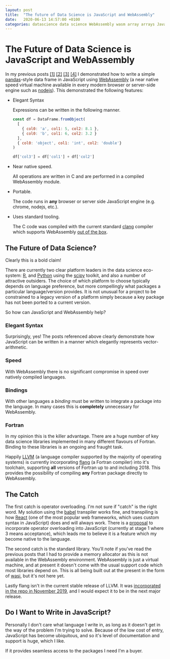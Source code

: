 ```yaml
---
layout: post
title:  "The future of Data Science is JavaScript and WebAssembly"
date:   2020-06-13 14:57:00 +0100
categories: datascience data science WebAssembly wasm array arrays JavaScript C DataFrame
---
```


# The Future of Data Science is JavaScript and WebAssembly

In my previous posts
[[1]](https://rob-blackbourn.github.io/blog/webassembly/wasm/array/arrays/javascript/c/2020/06/07/wasm-arrays.html)
[[2]](https://rob-blackbourn.github.io/blog/javascript/webassembly/clang/wasm/memory/malloc/2020/06/10/simplifyinf-memory-management.html)
[[3]](https://rob-blackbourn.github.io/blog/javascript/webassembly/dataframe/2020/06/10/example-js-dataframe.html)
[[4]](https://rob-blackbourn.github.io/blog/webassembly/wasm/array/arrays/javascript/c/dataframe/2020/06/13/wasm-dataframes.html)
I demonstrated how to write a simple [pandas](https://pandas.pydata.org)-style
data frame in JavaScript using [WebAssembly](https://webassembly.org/) (a near
native speed virtual machine available in every modern browser or server-side
engine such as [nodejs](https://nodejs.org/en/)).
This demonstrated the following features:

* Elegant Syntax

  Expressions can be written in the following manner.

  ```javascript
  const df = DataFrame.fromObject(
    [
      { col0: 'a', col1: 5, col2: 8.1 },
      { col0: 'b', col1: 6, col2: 3.2 }
    ],
    { col0: 'object', col1: 'int', col2: 'double'}
  )

  df['col3'] = df['col1'] + df['col2']
  ```

* Near native speed.

  All operations are written in C and are performed in a compiled WebAssembly
  module.

* Portable.

  The code runs in **any** browser or server side JavaScript engine (e.g.
  chrome, nodejs, etc.).

* Uses standard tooling.

  The C code was compiled with the current standard
  [clang](https://clang.llvm.org/)
  compiler which supports WebAssembly
  [out of the box](https://lld.llvm.org/WebAssembly.html).

## The Future of Data Science?

Clearly this is a bold claim!

There are currently two clear platform leaders in the data science eco-system:
[R](https://cran.r-project.org/),
and [Python](https://www.python.org/)
using the [scipy](https://www.scipy.org/) toolkit,
and also a number of attractive outsiders. The choice of which platform to
choose typically depends on language preference, but more compellingly what
packages a particular language/version provides. It is not unusual for a project
to be constrained to a legacy version of a platform simply because a key package
has not been ported to a current version.

So how can JavaScript and WebAssembly help?

### Elegant Syntax

Surprisingly, yes! The posts referenced above clearly demonstrate how JavaScript
can be written in a manner which elegantly represents vector-arithmetic.

### Speed

With WebAssembly there is no significant compromise in speed over natively
compiled languages.

### Bindings

With other languages a *binding* must be written to integrate a package
into the language. In many cases this is **completely** unnecessary for
WebAssembly.

### Fortran

In my opinion this is the killer advantage. There are a huge number of key data
science libraries implemented in many different flavours of Fortran. Binding to
these libraries is an ongoing and fraught task.

Happily [LLVM](https://llvm.org) (a language compiler supported by the majority
of operating systems) is currently incorporating
[flang](https://github.com/flang-compiler/flang)
(a Fortran compiler) into it's toolchain, supporting **all** versions of Fortran
up to and including 2018. This provides the possibility of compiling **any**
Fortran package directly to WebAssembly.

## The Catch

The first catch is operator overloading. I'm not sure if "catch" is the right
word. My solution using the [babel](https://babeljs.io) transpiler works fine,
and transpiling is how [React](https://reactjs.org) (one of the most popular web
frameworks, which uses custom syntax in JavaScript) does and will always work.
There is a [proposal](https://github.com/tc39/proposal-operator-overloading)
to incorporate operator overloading into JavaScript (currently at stage 1 where
3 means acceptance), which leads me to believe it is a feature which my become
native to the language.

The second catch is the standard library. You'll note if you've read the
previous posts that I had to provide a memory allocator as this is not available
in the WebAssembly environment. WebAssembly is just a virtual machine, and at
present it doesn't come with the usual support code which most libraries depend
on. This is all being built out at the present in the form of
[wasi](https://wasi.dev/), but it's not here yet.

Lastly flang isn't in the current stable release of LLVM. It was 
[incorporated in the repo in November 2019](https://www.youtube.com/watch?v=yenZorebMOA),
and I would expect it to be in the next major release.

## Do I Want to Write in JavaScript?

Personally I don't care what language I write in, as long as it doesn't get in
the way of the problem I'm trying to solve. Because of the low cost of entry,
JavaScript has become ubiquitous, and so it's level of documentation and support
is huge, which I like.

If it provides seamless access to the packages I need I'm a buyer.
